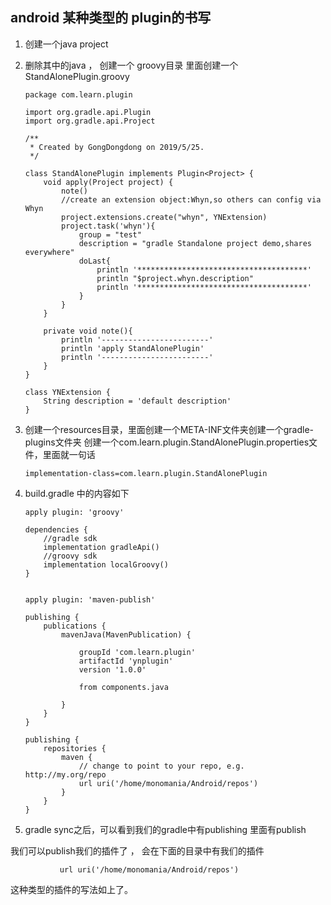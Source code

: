 ## android 某种类型的 plugin的书写

1. 创建一个java project

2. 删除其中的java ， 创建一个 groovy目录 里面创建一个StandAlonePlugin.groovy

   ```
   package com.learn.plugin
   
   import org.gradle.api.Plugin
   import org.gradle.api.Project
   
   /**
    * Created by GongDongdong on 2019/5/25.
    */
   
   class StandAlonePlugin implements Plugin<Project> {
       void apply(Project project) {
           note()
           //create an extension object:Whyn,so others can config via Whyn
           project.extensions.create("whyn", YNExtension)
           project.task('whyn'){
               group = "test"
               description = "gradle Standalone project demo,shares everywhere"
               doLast{
                   println '**************************************'
                   println "$project.whyn.description"
                   println '**************************************'
               }
           }
       }
   
       private void note(){
           println '------------------------'
           println 'apply StandAlonePlugin'
           println '------------------------'
       }
   }
   
   class YNExtension {
       String description = 'default description'
   }
   ```

3. 创建一个resources目录，里面创建一个META-INF文件夹创建一个gradle-plugins文件夹 创建一个com.learn.plugin.StandAlonePlugin.properties文件，里面就一句话  

   ``` implementation-class=com.learn.plugin.StandAlonePlugin ```

4. build.gradle 中的内容如下

   ```
   apply plugin: 'groovy'
   
   dependencies {
       //gradle sdk
       implementation gradleApi()
       //groovy sdk
       implementation localGroovy()
   }
   
   
   apply plugin: 'maven-publish'
   
   publishing {
       publications {
           mavenJava(MavenPublication) {
   
               groupId 'com.learn.plugin'
               artifactId 'ynplugin'
               version '1.0.0'
   
               from components.java
   
           }
       }
   }
   
   publishing {
       repositories {
           maven {
               // change to point to your repo, e.g. http://my.org/repo
               url uri('/home/monomania/Android/repos')
           }
       }
   }
   ```

5. gradle sync之后，可以看到我们的gradle中有publishing 里面有publish

我们可以publish我们的插件了 ， 会在下面的目录中有我们的插件

```            url uri('/home/monomania/Android/repos') ```

这种类型的插件的写法如上了。

